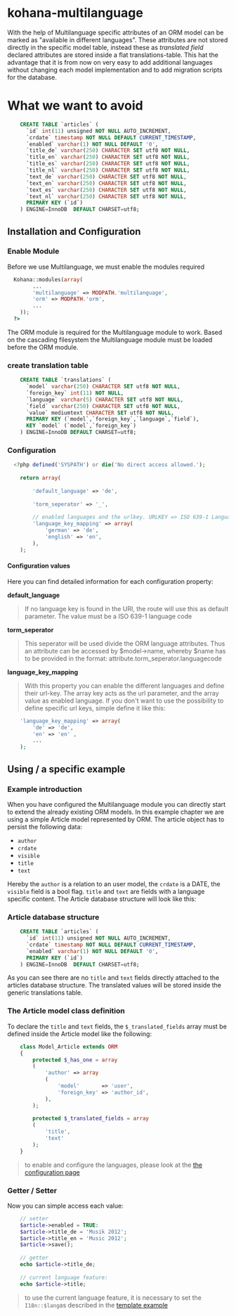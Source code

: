kohana-multilanguage
====================

With the help of Multilanguage specific attributes of an ORM model can be marked as "available in different languages". These attributes are not stored directly in the specific model table, instead these as *translated field*  declared attributes are stored inside a flat translations-table. This hat the advantage that it is from now on very easy to add additional languages without changing each model implementation and to add migration scripts for the database. 

# What we want to avoid
	
```sql
	CREATE TABLE `articles` (
	  `id` int(11) unsigned NOT NULL AUTO_INCREMENT,
	  `crdate` timestamp NOT NULL DEFAULT CURRENT_TIMESTAMP,
	  `enabled` varchar(1) NOT NULL DEFAULT '0',
	  `title_de` varchar(250) CHARACTER SET utf8 NOT NULL,
	  `title_en` varchar(250) CHARACTER SET utf8 NOT NULL,
	  `title_es` varchar(250) CHARACTER SET utf8 NOT NULL,
	  `title_nl` varchar(250) CHARACTER SET utf8 NOT NULL,
	  `text_de` varchar(250) CHARACTER SET utf8 NOT NULL,
	  `text_en` varchar(250) CHARACTER SET utf8 NOT NULL,
	  `text_es` varchar(250) CHARACTER SET utf8 NOT NULL,
	  `text_nl` varchar(250) CHARACTER SET utf8 NOT NULL,
	  PRIMARY KEY (`id`)
	) ENGINE=InnoDB  DEFAULT CHARSET=utf8;
```

## Installation and Configuration

### Enable Module

Before we use Multilanguage, we must enable the modules required
```php
  Kohana::modules(array(
		...
		'multilanguage' => MODPATH.'multilanguage',
		'orm' => MODPATH.'orm',
		...
	));
  ?>
```

The ORM module is required for the Multilanguage module to work. Based on the cascading filesystem the Multilanguage module must be loaded before the ORM module.
### create translation table
```sql
	CREATE TABLE `translations` (
	  `model` varchar(250) CHARACTER SET utf8 NOT NULL,
	  `foreign_key` int(11) NOT NULL,
	  `language` varchar(5) CHARACTER SET utf8 NOT NULL,
	  `field` varchar(250) CHARACTER SET utf8 NOT NULL,
	  `value` mediumtext CHARACTER SET utf8 NOT NULL,
	  PRIMARY KEY (`model`,`foreign_key`,`language`,`field`),
	  KEY `model` (`model`,`foreign_key`)
	) ENGINE=InnoDB DEFAULT CHARSET=utf8;
```

### Configuration
```php
  <?php defined('SYSPATH') or die('No direct access allowed.');
	
	return array(
	
		'default_language' => 'de',	
		
		'torm_seperator' => '_',
		
		// enabled languages and the urlkey. URLKEY => ISO 639-1 Language Codes
		'language_key_mapping' => array(
			'german' => 'de',
			'english' => 'en',
		),
	);
```
#### Configuration values

Here you can find detailed information for each configuration property:


**default_language**
> If no language key is found in the URI, the route will use this as default parameter. The value must be a ISO 639-1 language code


**torm_seperator**
> This seperator will be used divide the ORM language attributes. Thus an attribute can be accessed by $model->name, whereby $name has to be provided in the format: attribute.torm_seperator.languagecode

**language_key_mapping**
> With this property you can enable the different languages and define their url-key. The array key acts as the url parameter, and the array value as enabled language. If you don't want to use the possibility to define specific url keys, simple define it like this:
```php
	'language_key_mapping' => array(
		'de' => 'de',
		'en' => 'en' ,
		...
	);
```


## Using / a specific example


### Example introduction

When you have configured the Multilanguage module you can directly start to extend the already existing ORM models. In this example chapter we are using a simple Article model represented by ORM. The article object has to persist the following data:

* `author`
* `crdate`
* `visible`
* `title`
* `text` 

Hereby the `author` is a relation to an user model, the `crdate` is a DATE, the `visible` field is a bool flag. `title` and `text` are fields with a language specific content. The Article database structure will look like this:

### Article database structure
```sql
	CREATE TABLE `articles` (
	  `id` int(11) unsigned NOT NULL AUTO_INCREMENT,
	  `crdate` timestamp NOT NULL DEFAULT CURRENT_TIMESTAMP,
	  `enabled` varchar(1) NOT NULL DEFAULT '0',
	  PRIMARY KEY (`id`)
	) ENGINE=InnoDB  DEFAULT CHARSET=utf8;
```

As you can see there are no `title` and `text` fields directly attached to the articles database structure. The translated values will be stored inside the generic translations table.

### The Article model class definition

To declare the `title` and `text` fields, the `$_translated_fields` array must be defined inside the Article model like the following: 

```php
	class Model_Article extends ORM
	{
		protected $_has_one = array
		(
		    'author' => array
		    (
		        'model'       => 'user',
		        'foreign_key' => 'author_id',
		    ),
		);
	    
		protected $_translated_fields = array
		(
			'title',
			'text'
		);
	}
```
> to enable and configure the languages, please look at the [the configuration page](configuration)

### Getter / Setter

Now you can simple access each value: 
```php
	// setter
	$article->enabled = TRUE:
	$article->title_de = 'Musik 2012';
	$article->title_en = 'Music 2012';
	$article->save();
	
	// getter
	echo $article->title_de;
	
	// current language feature:
	echo $article->title;
```
	
> to use the current language feature, it is necessary to set the ` I18n::$lang`as described in the [template example](examples/template)
